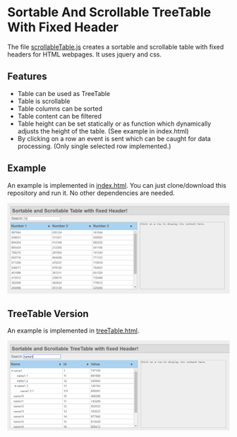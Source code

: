 # Sortable And Scrollable TreeTable With Fixed Header

The file [scrollableTable.js](/js/scrollableTable.js) creates a sortable and scrollable table with fixed headers for HTML webpages. It uses jquery and css.

## Features
* Table can be used as TreeTable
* Table is scrollable
* Table columns can be sorted
* Table content can be filtered
* Table height can be set statically or as function which dynamically adjusts the height of the table. (See example in index.html)
* By clicking on a row an event is sent which can be caught for data processing. (Only single selected row implemented.)

## Example
An example is implemented in [index.html](index.html). You can just clone/download this repository and run it. No other dependencies are needed.

<img src="screenshot.png" />

## TreeTable Version
An example is implemented in [treeTable.html](treeTable.html).

<img src="screenshotTreeTable.png" />
